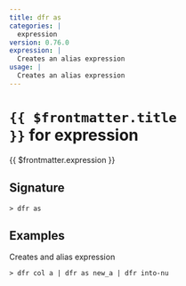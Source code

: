 ```yaml
---
title: dfr as
categories: |
  expression
version: 0.76.0
expression: |
  Creates an alias expression
usage: |
  Creates an alias expression
---
```


# <code>{{ $frontmatter.title }}</code> for expression

<div class='command-title'>{{ $frontmatter.expression }}</div>

## Signature

```> dfr as ```

## Examples

Creates and alias expression
```shell
> dfr col a | dfr as new_a | dfr into-nu
```

